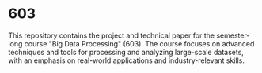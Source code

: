 # 603
This repository contains the project and technical paper for the semester-long course "Big Data Processing" (603). The course focuses on advanced techniques and tools for processing and analyzing large-scale datasets, with an emphasis on real-world applications and industry-relevant skills.
